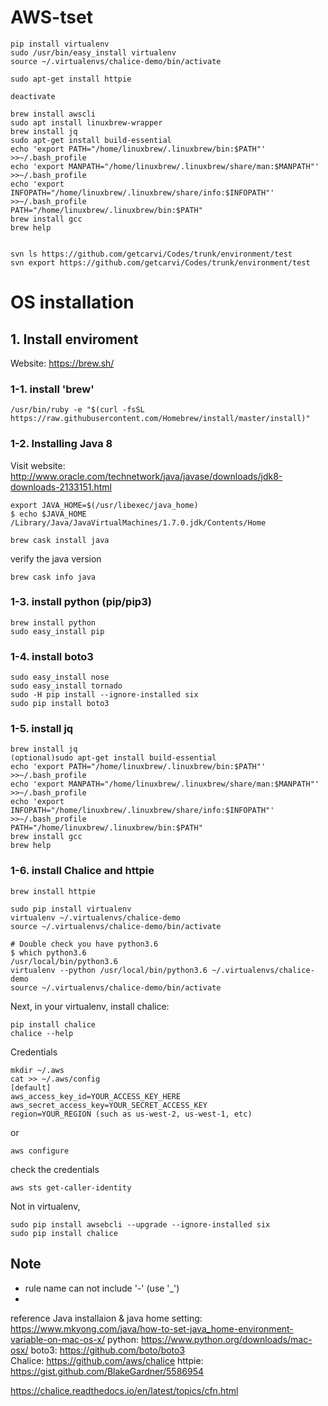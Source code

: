 # AWS-tset
``` 
pip install virtualenv  
sudo /usr/bin/easy_install virtualenv  
source ~/.virtualenvs/chalice-demo/bin/activate

sudo apt-get install httpie

deactivate
``` 


``` 
brew install awscli
sudo apt install linuxbrew-wrapper  
brew install jq  
sudo apt-get install build-essential  
echo 'export PATH="/home/linuxbrew/.linuxbrew/bin:$PATH"' >>~/.bash_profile  
echo 'export MANPATH="/home/linuxbrew/.linuxbrew/share/man:$MANPATH"' >>~/.bash_profile  
echo 'export INFOPATH="/home/linuxbrew/.linuxbrew/share/info:$INFOPATH"' >>~/.bash_profile  
PATH="/home/linuxbrew/.linuxbrew/bin:$PATH"  
brew install gcc  
brew help  
```

``` 

svn ls https://github.com/getcarvi/Codes/trunk/environment/test  
svn export https://github.com/getcarvi/Codes/trunk/environment/test  

```


# OS installation  
## 1. Install enviroment
Website: https://brew.sh/ 

### 1-1. install 'brew'  
``` 
/usr/bin/ruby -e "$(curl -fsSL https://raw.githubusercontent.com/Homebrew/install/master/install)"
```

### 1-2. Installing Java 8
Visit website: http://www.oracle.com/technetwork/java/javase/downloads/jdk8-downloads-2133151.html  

``` 
export JAVA_HOME=$(/usr/libexec/java_home)
$ echo $JAVA_HOME
/Library/Java/JavaVirtualMachines/1.7.0.jdk/Contents/Home
```

```
brew cask install java
```
verify the java version
``` 
brew cask info java
```


### 1-3. install python (pip/pip3)
``` 
brew install python
sudo easy_install pip
```  


### 1-4. install boto3 

``` 
sudo easy_install nose
sudo easy_install tornado
sudo -H pip install --ignore-installed six
sudo pip install boto3
```

### 1-5. install jq
``` 
brew install jq  
(optional)sudo apt-get install build-essential  
echo 'export PATH="/home/linuxbrew/.linuxbrew/bin:$PATH"' >>~/.bash_profile  
echo 'export MANPATH="/home/linuxbrew/.linuxbrew/share/man:$MANPATH"' >>~/.bash_profile  
echo 'export INFOPATH="/home/linuxbrew/.linuxbrew/share/info:$INFOPATH"' >>~/.bash_profile  
PATH="/home/linuxbrew/.linuxbrew/bin:$PATH"  
brew install gcc  
brew help  
```

### 1-6. install Chalice and httpie
``` 
brew install httpie

sudo pip install virtualenv
virtualenv ~/.virtualenvs/chalice-demo
source ~/.virtualenvs/chalice-demo/bin/activate

# Double check you have python3.6
$ which python3.6
/usr/local/bin/python3.6
virtualenv --python /usr/local/bin/python3.6 ~/.virtualenvs/chalice-demo
source ~/.virtualenvs/chalice-demo/bin/activate
```

Next, in your virtualenv, install chalice:

``` 
pip install chalice
chalice --help

```

Credentials
``` 
mkdir ~/.aws
cat >> ~/.aws/config
[default]
aws_access_key_id=YOUR_ACCESS_KEY_HERE
aws_secret_access_key=YOUR_SECRET_ACCESS_KEY
region=YOUR_REGION (such as us-west-2, us-west-1, etc)
```
or
``` 
aws configure

``` 
check the credentials
``` 
aws sts get-caller-identity
```

Not in virtualenv,
``` 
sudo pip install awsebcli --upgrade --ignore-installed six
sudo pip install chalice
```


## Note  
- rule name can not include '-' (use '_')  
- 



reference 
Java installaion & java home setting: https://www.mkyong.com/java/how-to-set-java_home-environment-variable-on-mac-os-x/
python: https://www.python.org/downloads/mac-osx/ 
boto3: https://github.com/boto/boto3  
Chalice: https://github.com/aws/chalice 
httpie: https://gist.github.com/BlakeGardner/5586954


https://chalice.readthedocs.io/en/latest/topics/cfn.html

